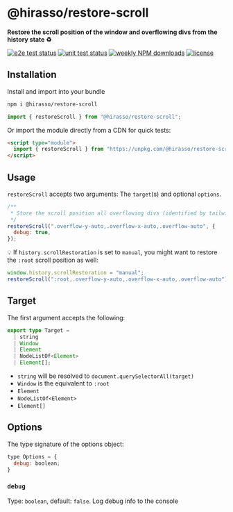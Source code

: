 # @hirasso/restore-scroll

**Restore the scroll position of the window and overflowing divs from the history state ♻️**

[![e2e test status](https://img.shields.io/github/actions/workflow/status/hirasso/restore-scroll/e2e-tests.yml?branch=main&label=e2e%20tests)](https://github.com/hirasso/restore-scroll/actions/workflows/e2e-tests.yml)
[![unit test status](https://img.shields.io/github/actions/workflow/status/hirasso/restore-scroll/unit-tests.yml?branch=main&label=unit%20tests)](https://github.com/hirasso/restore-scroll/actions/workflows/unit-tests.yml)
[![weekly NPM downloads](https://img.shields.io/npm/dw/restore-scroll)](https://www.npmjs.com/package/restore-scroll)
[![license](https://img.shields.io/github/license/hirasso/restore-scroll)](https://github.com/hirasso/restore-scroll/blob/main/LICENSE)

<!--## Demo

[restore-scroll.js.org](https://restore-scroll.js.org)-->

## Installation

Install and import into your bundle

```bash
npm i @hirasso/restore-scroll
```

```js
import { restoreScroll } from "@hirasso/restore-scroll";
```

Or import the module directly from a CDN for quick tests:

```html
<script type="module">
  import { restoreScroll } from "https://unpkg.com/@hirasso/restore-scroll@0?module";
</script>
```

## Usage

`restoreScroll` accepts two arguments: The `target`(s) and optional `options`.

```js
/**
 * Store the scroll position all overflowing divs (identified by tailwind classes in this case):
 */
restoreScroll(".overflow-y-auto,.overflow-x-auto,.overflow-auto", {
  debug: true,
});
```

💡 If `history.scrollRestoration` is set to `manual`, you might want to restore the `:root` scroll position as well:

```js
window.history.scrollRestoration = "manual";
restoreScroll(":root,.overflow-y-auto,.overflow-x-auto,.overflow-auto");
```

## Target

The first argument accepts the following:

```ts
export type Target =
  | string
  | Window
  | Element
  | NodeListOf<Element>
  | Element[];
```

- `string` will be resolved to `document.querySelectorAll(target)`
- `Window` is the equivalent to `:root`
- `Element`
- `NodeListOf<Element>`
- `Element[]`

## Options

The type signature of the options object:

```js
type Options = {
  debug: boolean;
}
```

### `debug`

Type: `boolean`, default: `false`. Log debug info to the console
